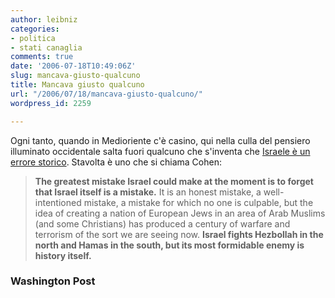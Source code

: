 ```yaml
---
author: leibniz
categories:
- politica
- stati canaglia
comments: true
date: '2006-07-18T10:49:06Z'
slug: mancava-giusto-qualcuno
title: Mancava giusto qualcuno
url: "/2006/07/18/mancava-giusto-qualcuno/"
wordpress_id: 2259

---
```

Ogni tanto, quando in Medioriente c'è casino, qui nella culla del pensiero illuminato occidentale salta fuori qualcuno che s'inventa che [Israele è un errore storico](https://www.washingtonpost.com/wp-dyn/content/article/2006/07/17/AR2006071701154.html). Stavolta è uno che si chiama Cohen:



> **The greatest mistake Israel could make at the moment is to forget that Israel itself is a mistake.** It is an honest mistake, a well-intentioned mistake, a mistake for which no one is culpable, but the idea of creating a nation of European Jews in an area of Arab Muslims (and some Christians) has produced a century of warfare and terrorism of the sort we are seeing now. **Israel fights Hezbollah in the north and Hamas in the south, but its most formidable enemy is history itself.**

### Washington Post
